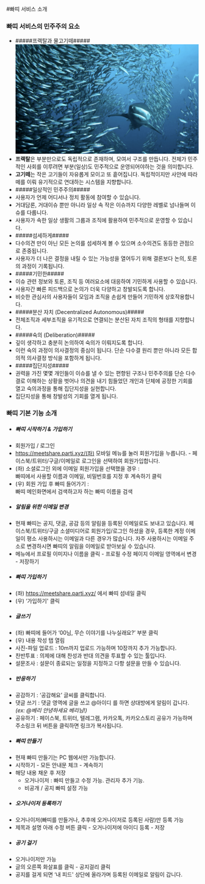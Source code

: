 #빠띠 서비스 소개 

### 빠띠 서비스의 민주주의 요소 

* #####프랙탈과 물고기떼#####
![](/assets/fish.png)
 * **프랙탈**은 부분만으로도 독립적으로 존재하며, 모여서 구조를 만듭니다. 전체가 민주적인 사회를 이루려면 부분(일상)도 민주적으로 운영되어야하는 것을 의미합니다.
 * **고기떼**는 작은 고기들이 자유롭게 모이고 또 흩어집니다. 독립적이지만 사안에 따라 떼를 이뤄 유기적으로 연대하는 시스템을 지향합니다.
* #####일상적인 민주주의#####
 * 사용자가 언제 어디서나 정치 활동에 참여할 수 있습니다.
 * 거대담론, 거대이슈 뿐만 아니라 일상 속 작은 이슈까지 다양한 레벨로 넘나들며 이슈를 다룹니다.
 * 사용자가 속한 일상 생활의 그룹과 조직에 활용하여 민주적으로 운영할 수 있습니다.
* #####섬세하게#####
 * 다수의견 만이 아닌 모든 논의를 섬세하게 볼 수 있으며 소수의견도 동등한 관점으로 존중됩니다.
 * 사용자가 더 나은 결정을 내릴 수 있는 가능성을 열어두기 위해 결론보다 논의, 토론의 과정이 기록됩니다.
* #####기민한#####
 * 이슈 관련 정보와 토론, 조직 등 여러요소에 대응하여 기민하게 사용할 수 있습니다.
 * 사용자간 빠른 피드백으로 논의가 더욱 다양하고 창발되도록 합니다.
 * 비슷한 관심사의 사용자들이 모임과 조직을 손쉽게 만들어 기민하게 상호작용합니다.
* #####분산 자치 (Decentralized Autonomous)#####
 * 전체조직과 세부조직을 유기적으로 연결되는 분산된 자치 조직의 형태를 지향합니다.
* #####숙의 (Deliberation)#####
 * 깊이 생각하고 충분히 논의하여 숙의가 이뤄지도록 합니다.
 * 이런 숙의 과정이 의사결정의 중심이 됩니다. 단순 다수결 원리 뿐만 아니라 모든 합의적 의사결정 방식을 포함하게 됩니다. 
* #####집단지성#####
 * 권력을 가진 몇몇 개인들이 이슈를 낼 수 있는 편향된 구조나 민주주의를 단순 다수결로 이해하는 상황을 벗어나 의견을 내기 힘들었던 개인과 단체에 공정한 기회를 열고 숙의과정을 통해 집단지성을 실현합니다.
 * 집단지성을 통해 창발성의 기회를 열게 됩니다.

### 빠띠 기본 기능 소개 ###
* ##### 빠띠 시작하기 & 가입하기 #####
 * 회원가입 / 로그인
 * https://meetshare.parti.xyz/(좌) 모바일 메뉴를 눌러 회원가입을 누릅니다. - 페이스북/트위터/구글/이메일로 로그인을 선택하여 회원가입합니다. 
 * (좌) 소셜로그인 외에 이메일 회원가입을 선택했을 경우 :<br/>
    빠띠에서 사용할 이름과 이메일, 비밀번호를 지정 후 계속하기 클릭
 * (우) 회원 가입 후 빠띠 들어가기 :<br/>
    빠띠 메인화면에서 검색하고자 하는 빠띠 이름을 검색
* ##### 알림을 위한 이메일 변경 #####
 * 현재 빠띠는 공지, 댓글, 공감 등의 알림을 등록된 이메일로도 보내고 있습니다. 페이스북/트위터/구글 소셜미디어로 회원가입/로그인 하셨을 경우, 등록한 계정 이메일이 평소 사용하시는 이메일과 다른 경우가 많습니다. 자주 사용하시는 이메일 주소로 변경하시면 빠띠의 알림을 이메일로 받아보실 수 있습니다.
 * 메뉴에서 프로필 이미지나 이름을 클릭 - 프로필 수정 페이지 이메일 영역에서 변경 - 저장하기
* ##### 빠띠 가입하기 #####
 * (좌) https://meetshare.parti.xyz/ 에서 빠띠 섬네일 클릭
 * (우) ‘가입하기' 클릭
* ##### 글쓰기 #####
 * (좌) 빠띠에 들어가 ‘00님, 무슨 이야기를 나누실래요?’ 부분 클릭
 * (우) 내용 작성 탭 열림 
 * 사진-파일 업로드 : 10m까지 업로드 가능하며 10장까지 추가 가능합니다.
 * 찬반투표 : 의제에 대해 찬성과 반대 의견을 투표할 수 있는 툴입니다. 
 * 설문조사 : 설문이 종료되는 일정을 지정하고 다항 설문을 만들 수 있습니다.  
* ##### 반응하기 #####
 * 공감하기 :  ‘공감해요’ 글씨를 클릭합니다. 
 * 댓글 쓰기 : 댓글 영역에 글을 쓰고 @아이디 를 하면 상대방에게 알림이 갑니다. *(ex: @베리 안녕하세요 베리님!)*
 * 공유하기 : 페이스북, 트위터, 텔레그램, 카카오톡, 카카오스토리 공유가 가능하며 주소링크 뒤 버튼을 클릭하면 링크가 복사됩니다.
* ##### 빠띠 만들기 #####
 * 현재 빠띠 만들기는 PC 웹에서만 가능합니다.
 * 시작하기 - 모든 안내문 체크 - 계속하기
 * 해당 내용 채운 후 저장
     * 오거나이저 : 빠띠 만들고 수정 가능. 관리자 추가 기능.
     * 비공개 / 공지 빠띠 설정 가능
* ##### 오거나이저 등록하기 #####
 * 오거나이저(빠띠를 만들거나, 추후에 오거나이저로 등록된 사람)만 등록 가능 
 * 제목과 설명 아래 수정 버튼 클릭 - 오거나이저에 아이디 등록 - 저장
* ##### 공기 걸기 #####
 * 오거나이저만 가능 
 * 글의 오른쪽 화살표를 클릭 - 공지걸리 클릭 
 * 공지를 걸게 되면 ‘내 피드' 상단에 올라가며 등록된 이메일로 알림이 갑니다.
